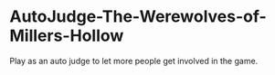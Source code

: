 # AutoJudge-The-Werewolves-of-Millers-Hollow
Play as an auto judge to let more people get involved in the game.
